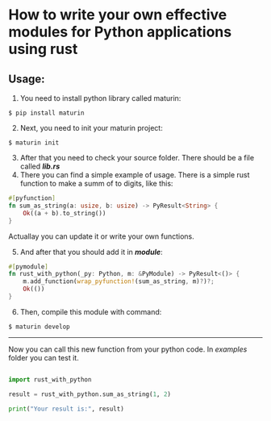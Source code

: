 # How to write your own effective modules for Python applications using rust

## Usage:

1. You need to install python library called maturin:
```
$ pip install maturin
```
2. Next, you need to init your maturin project:
```
$ maturin init
```
3. After that you need to check your source folder. There should be a file called ***lib.rs***
4. There you can find a simple example of usage. There is a simple rust function to make a summ of to digits, like this:

```rust
#[pyfunction]
fn sum_as_string(a: usize, b: usize) -> PyResult<String> {
    Ok((a + b).to_string())
}
``` 
Actuallay you can update it or write your own functions.

5. And after that you should add it in ***module***:

```rust
#[pymodule]
fn rust_with_python(_py: Python, m: &PyModule) -> PyResult<()> {
    m.add_function(wrap_pyfunction!(sum_as_string, m)?)?;
    Ok(())
}
```
6. Then, compile this module with command:

```
$ maturin develop
```

************************

Now you can call this new function from your python code. In *examples* folder you can test it.

```python

import rust_with_python

result = rust_with_python.sum_as_string(1, 2)

print("Your result is:", result)
```


